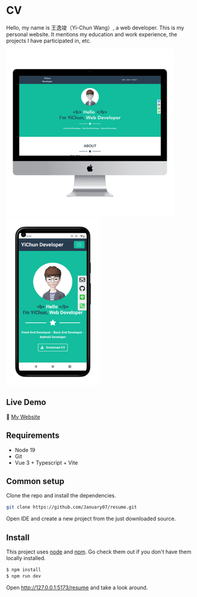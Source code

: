 # CV

Hello, my name is 王逸竣（Yi-Chun Wang）, a web developer. This is my personal website. It mentions my education and work experience, the projects I have participated in, etc.

<img src="public/website.png" alt="Website" height="450px" width="450px"> <img src="public/mobile.png" alt="Mobile" height="450px" width="250px">

## Live Demo

🔗 [My Website](https://january07.github.io/resume)

## Requirements

* Node 19
* Git
* Vue 3 + Typescript + Vite

## Common setup

Clone the repo and install the dependencies.

```bash
git clone https://github.com/January07/resume.git
```

Open IDE and create a new project from the just downloaded source.

## Install

This project uses [node](https://nodejs.org/) and [npm](https://www.npmjs.com/). Go check them out if you don't have them locally installed.

```bash
$ npm install
$ npm run dev
```

Open http://127.0.0.1:5173/resume and take a look around.